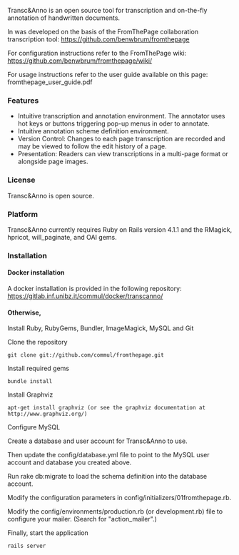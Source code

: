 Transc&Anno is an open source tool for transcription and on-the-fly annotation of handwritten documents.

In was developed on the basis of the FromThePage collaboration transcription tool: https://github.com/benwbrum/fromthepage

For configuration instructions refer to the FromThePage wiki: https://github.com/benwbrum/fromthepage/wiki/

For usage instructions refer to the user guide available on this page: fromthepage_user_guide.pdf


### Features

- Intuitive transcription and annotation environment. The annotator uses hot keys or buttons triggering pop-up menus in oder to annotate.
- Intuitive annotation scheme definition environment.
- Version Control: Changes to each page transcription are recorded and may be viewed to follow the edit history of a page.
- Presentation: Readers can view transcriptions in a multi-page format or alongside page images.

### License

Transc&Anno is open source.

### Platform

Transc&Anno currently requires Ruby on Rails version 4.1.1 and the RMagick, hpricot, will_paginate, and OAI gems.

### Installation

#### Docker installation

A docker installation is provided in the following repository: https://gitlab.inf.unibz.it/commul/docker/transcanno/

#### Otherwise,

Install Ruby, RubyGems, Bundler, ImageMagick, MySQL and Git

Clone the repository

    git clone git://github.com/commul/fromthepage.git

Install required gems

    bundle install

Install Graphviz

    apt-get install graphviz (or see the graphviz documentation at http://www.graphviz.org/)

Configure MySQL

Create a database and user account for Transc&Anno to use.

Then update the config/database.yml file to point to the MySQL user account and database you created above.

Run
    rake db:migrate
to load the schema definition into the database account.

Modify the configuration parameters in config/initializers/01fromthepage.rb.

Modify the config/environments/production.rb (or development.rb) file to configure your mailer.  (Search for "action_mailer".)

Finally, start the application

    rails server

